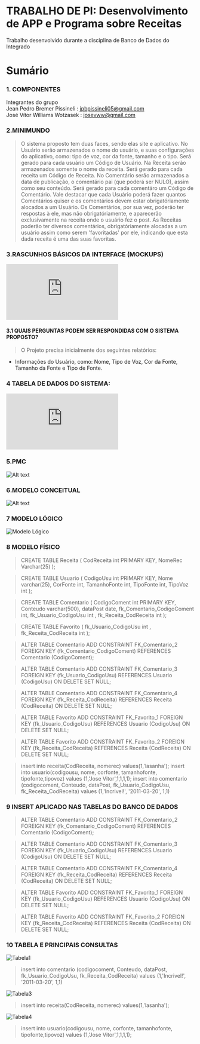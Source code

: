# TRABALHO DE PI:  Desenvolvimento de APP e Programa sobre Receitas
Trabalho desenvolvido durante a disciplina de Banco de Dados do Integrado

# Sumário

### 1. COMPONENTES<br>
Integrantes do grupo<br>
Jean Pedro Bremer Pissineli : jpbpissineli05@gmail.com<br>
José Vítor Williams Wotzasek : josevww@gmail.com<br>

### 2.MINIMUNDO<br>
> O sistema proposto tem duas faces, sendo elas site e aplicativo. No Usuário serão armazenados o nome do usuário, e suas configurações do aplicativo, como: tipo de voz, cor da fonte, tamanho e o tipo. Será gerado para cada usuário um Código de Usuário. Na Receita serão armazenados somente o nome da receita. Será gerado para cada receita um Código de Receita. No Comentário serão armazenados a data de publicação, o comentário pai (que poderá ser NULO), assim como seu conteúdo. Será gerado para cada comentáro um Código de Comentário. Vale destacar que cada Usuário poderá fazer quantos Comentários quiser e os comentários devem estar obrigatóriamente alocados a um Usuário. Os Comentários, por sua vez, poderão ter respostas à ele, mas não obrigatóriamente, e aparecerão exclusivamente na receita onde o usuário fez o post. As Receitas poderão ter diversos comentários, obrigatóriamente alocadas a um usuário assim como serem 'favoritadas' por ele, indicando que esta dada receita é uma das suas favoritas.<br>
 
### 3.RASCUNHOS BÁSICOS DA INTERFACE (MOCKUPS)<br>
![Arquivo PDF do WireFrame](https://github.com/jpbpissineli/GRUPO-Jean-Jovi/tree/main/arquivos/Wireframe.pdf?raw=true "Ideias de telas")

#### 3.1 QUAIS PERGUNTAS PODEM SER RESPONDIDAS COM O SISTEMA PROPOSTO?
    
> O Projeto precisa inicialmente dos seguintes relatórios:
* Informações do Usuário, como: Nome, Tipo de Voz, Cor da Fonte, Tamanho da Fonte e Tipo de Fonte.

### 4 TABELA DE DADOS DO SISTEMA:

![Arquivo PDF das Tabelas](https://github.com/jpbpissineli/GRUPO-Jean-Jovi/blob/main/arquivos/TabelaeExemplo.pdf?raw=true "Tabelas")

### 5.PMC<br>

![Alt text](https://github.com/jpbpissineli/GRUPO-Jean-Jovi/blob/main/arquivos/PMC.JPG?raw=true "PMC")
 
### 6.MODELO CONCEITUAL<br>

![Alt text](https://github.com/jpbpissineli/GRUPO-Jean-Jovi/blob/main/arquivos/ModeloConceitual.jpeg?raw=true "Modelo Conceitual")    
    
### 7	MODELO LÓGICO<br>

![Modelo Lógico](https://github.com/jpbpissineli/GRUPO-Jean-Jovi/blob/main/arquivos/L%C3%B3gico_1.brM3?raw=true "Modelo Lógico")  

### 8	MODELO FÍSICO<br>
> CREATE TABLE Receita (
    CodReceita int PRIMARY KEY,
    NomeRec Varchar(25)
);

> CREATE TABLE Usuario (
    CodigoUsu int  PRIMARY KEY,
    Nome varchar(25),
    CorFonte int,
    TamanhoFonte int,
    TipoFonte int,
    TipoVoz int
);

> CREATE TABLE Comentario (
    CodigoComent int PRIMARY KEY,
    Conteudo varchar(500),
    dataPost date,
    fk_Comentario_CodigoComent int,
    fk_Usuario_CodigoUsu int ,
    fk_Receita_CodReceita int
);

> CREATE TABLE Favorito (
    fk_Usuario_CodigoUsu int ,
    fk_Receita_CodReceita int
);
 
> ALTER TABLE Comentario ADD CONSTRAINT FK_Comentario_2
    FOREIGN KEY (fk_Comentario_CodigoComent)
    REFERENCES Comentario (CodigoComent);
 
> ALTER TABLE Comentario ADD CONSTRAINT FK_Comentario_3
    FOREIGN KEY (fk_Usuario_CodigoUsu)
    REFERENCES Usuario (CodigoUsu)
    ON DELETE SET NULL;
 
> ALTER TABLE Comentario ADD CONSTRAINT FK_Comentario_4
    FOREIGN KEY (fk_Receita_CodReceita)
    REFERENCES Receita (CodReceita)
    ON DELETE SET NULL;
 
> ALTER TABLE Favorito ADD CONSTRAINT FK_Favorito_1
    FOREIGN KEY (fk_Usuario_CodigoUsu)
    REFERENCES Usuario (CodigoUsu)
    ON DELETE SET NULL;
 
> ALTER TABLE Favorito ADD CONSTRAINT FK_Favorito_2
    FOREIGN KEY (fk_Receita_CodReceita)
    REFERENCES Receita (CodReceita)
    ON DELETE SET NULL;
    
> insert into receita(CodReceita, nomerec) values(1,'lasanha');
> insert into usuario(codigousu, nome, corfonte, tamanhofonte, tipofonte,tipovoz) values (1,'Jose Vitor',1,1,1,1);
> insert into comentario (codigocoment, Conteudo, dataPost, fk_Usuario_CodigoUsu,  fk_Receita_CodReceita) values (1,'Incrivel!', '2011-03-20', 1,1)
        
       
### 9	INSERT APLICADO NAS TABELAS DO BANCO DE DADOS<br>
 > ALTER TABLE Comentario ADD CONSTRAINT FK_Comentario_2
    FOREIGN KEY (fk_Comentario_CodigoComent)
    REFERENCES Comentario (CodigoComent);
 
> ALTER TABLE Comentario ADD CONSTRAINT FK_Comentario_3
    FOREIGN KEY (fk_Usuario_CodigoUsu)
    REFERENCES Usuario (CodigoUsu)
    ON DELETE SET NULL;
 
> ALTER TABLE Comentario ADD CONSTRAINT FK_Comentario_4
    FOREIGN KEY (fk_Receita_CodReceita)
    REFERENCES Receita (CodReceita)
    ON DELETE SET NULL;
 
> ALTER TABLE Favorito ADD CONSTRAINT FK_Favorito_1
    FOREIGN KEY (fk_Usuario_CodigoUsu)
    REFERENCES Usuario (CodigoUsu)
    ON DELETE SET NULL;
 
> ALTER TABLE Favorito ADD CONSTRAINT FK_Favorito_2
    FOREIGN KEY (fk_Receita_CodReceita)
    REFERENCES Receita (CodReceita)
    ON DELETE SET NULL; 
    
### 10 TABELA E PRINCIPAIS CONSULTAS<br>

![Tabela1](https://github.com/jpbpissineli/GRUPO-Jean-Jovi/blob/main/arquivos/Tabela1.jpeg?raw=true "Tabela1")
> insert into comentario (codigocoment, Conteudo, dataPost, fk_Usuario_CodigoUsu,  fk_Receita_CodReceita) values (1,'Incrivel!', '2011-03-20', 1,1)

![Tabela3](https://github.com/jpbpissineli/GRUPO-Jean-Jovi/blob/main/arquivos/Tabela3.jpeg?raw=true "Tabela3")
> insert into receita(CodReceita, nomerec) values(1,'lasanha');

![Tabela4](https://github.com/jpbpissineli/GRUPO-Jean-Jovi/blob/main/arquivos/Tabela4.jpeg?raw=true "Tabela4")
> insert into usuario(codigousu, nome, corfonte, tamanhofonte, tipofonte,tipovoz) values (1,'Jose Vitor',1,1,1,1);
